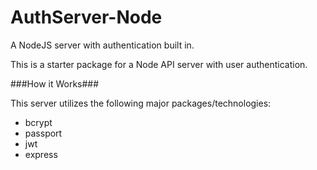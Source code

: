 # AuthServer-Node

A NodeJS server with authentication built in.

This is a starter package for a Node API server with user authentication.

###How it Works###

This server utilizes the following major packages/technologies:

* bcrypt
* passport
* jwt
* express

